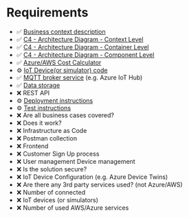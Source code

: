 # Requirements

- ✅ [Business context description](https://github.com/Fesyss/Final-Project-IoT-and-Cloud-Computing/blob/main/Business-context.md)
- ✅ [C4 - Architecture Diagram - Context Level](https://github.com/Fesyss/Final-Project-IoT-and-Cloud-Computing/blob/main/diagrams/c4-diagram-context.png)
- ✅ [C4 - Architecture Diagram - Container Level](https://github.com/Fesyss/Final-Project-IoT-and-Cloud-Computing/blob/main/diagrams/c4-diagram-container.png)
- ✅ [C4 - Architecture Diagram - Component Level](https://github.com/Fesyss/Final-Project-IoT-and-Cloud-Computing/blob/main/diagrams/c4-diagram-component.png)
- ✅ [Azure/AWS Cost Calculator](https://github.com/Fesyss/Final-Project-IoT-and-Cloud-Computing/blob/main/Estimated-Cost.xlsx)
- ⚙️ [IoT Device(or simulator) code](https://github.com/Fesyss/Final-Project-IoT-and-Cloud-Computing/blob/main/scripts/simulate_device.py)
- ✅ [MQTT broker service](
https://portal.azure.com/#@cdv.pl/resource/subscriptions/5718b456-75a8-4442-8e40-49a2c0e1e03f/resourceGroups/SmartInventoryRG/overview) (e.g. Azure IoT Hub)
- ✅ [Data storage](https://portal.azure.com/#@cdv.pl/resource/subscriptions/5718b456-75a8-4442-8e40-49a2c0e1e03f/resourceGroups/SmartInventoryRG/providers/Microsoft.Sql/servers/dbserverrg/databases/SmartInventoryDB/overview)
- ❌ REST API
- ⚙️ [Deployment instructions](https://github.com/Fesyss/Final-Project-IoT-and-Cloud-Computing?tab=readme-ov-file#installation-and-setup)
- ⚙️ [Test instructions](https://github.com/Fesyss/Final-Project-IoT-and-Cloud-Computing?tab=readme-ov-file#testing-and-deployment)
- ❌ Are all business cases covered?
- ❌ Does it work?
- ❌ Infrastructure as Code
- ❌ Postman collection
- ❌ Frontend
- ❌ Customer Sign Up process
- ❌ User management Device management
- ❌ Is the solution secure?
- ❌ IoT Device Configuration (e.g. Azure Device Twins)
- ❌ Are there any 3rd party services used? (not Azure/AWS)
- ❌ Number of connected
- ❌ IoT devices (or simulators)
- ❌ Number of used AWS/Azure services
